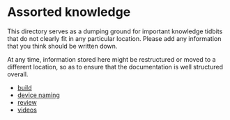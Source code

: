 # Assorted knowledge

This directory serves as a dumping ground for important knowledge tidbits that do not clearly
fit in any particular location. Please add any information that you think should be
written down.

At any time, information stored here might be restructured or moved to a different
location, so as to ensure that the documentation is well structured overall.

-   [build](./build.md)
-   [device naming](./device-naming.md)
-   [review](./review.md)
-   [videos](./videos.md)
